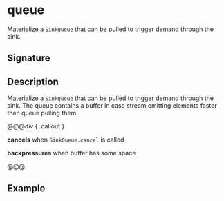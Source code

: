 # queue

Materialize a `SinkQueue` that can be pulled to trigger demand through the sink.

## Signature

## Description

Materialize a `SinkQueue` that can be pulled to trigger demand through the sink. The queue contains
a buffer in case stream emitting elements faster than queue pulling them.


@@@div { .callout }

**cancels** when  `SinkQueue.cancel` is called

**backpressures** when buffer has some space

@@@

## Example

